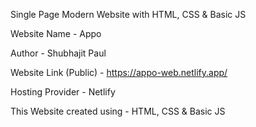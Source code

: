 Single Page Modern Website with HTML, CSS & Basic JS

Website Name - Appo

Author - Shubhajit Paul

Website Link (Public) - https://appo-web.netlify.app/

Hosting Provider - Netlify

This Website created using - HTML, CSS & Basic JS
